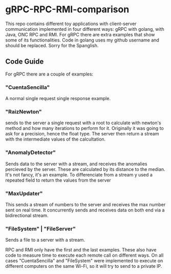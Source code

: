 # gRPC-RPC-RMI-comparison
This repo contains different toy applications with client-server communication implemented in four different ways: gRPC with golang, with Java, ONC RPC and RMI. For gRPC there are extra examples that show some of its functionalities. 
Code in golang uses my github username and should be replaced.
Sorry for the Spanglish.

## Code Guide
For gRPC there are a couple of examples:
### "CuentaSencilla"
A normal single request single response example. 
### "RaizNewton" 
sends to the server a single request with a root to calculate with newton's method and how many iterations to perform for it. Originally it was going to ask for a precision, hence the float type. The server then return a stream with the intermediate values of the calcultation.
### "AnomalyDetector" 
Sends data to the server with a stream, and receives the anomalies percieved by the server. These are calculated by its distance to the median. It's not fancy, it's an example. To differenciate from a stream y used a repeated field to return the values from the server
### "MaxUpdater"
This sends a stream of numbers to the server and receives the max number sent on real time. It concurrently sends and receives data on both end via a bidirectional stream.

### "FileSystem" | "FileServer"
Sends a file to a server with a stream.

RPC and RMI only have the first and the last examples. These also have code to measure time to execute each remote call on different ways.
On all cases "CuentaSencilla" and "FileSystem" were implemented to execute on different computers on the same Wi-Fi, so it will try to send to a private IP.
